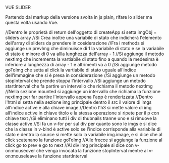 VUE SLIDER

Partendo dal markup della versione svolta in js plain, rifare lo slider ma questa volta usando Vue.


//Dentro le proprietà di return dell'oggetto di createApp si setta imgObj = sliders array
//Si Crea inoltre una variabile di stato che indicherà l'elemento dell'array di sliders da prendere in cosiderazione
//Fra i methods si aggiunge un prevImg che diminuisce di 1 la variabile di stato e se la variabile di stato è minore di 0 va allla lunghezza dell'array - 1 
//Si aggiunge il metodo nextImg che incrementa la vartiabile di stato fino a quando la medesima è inferiore a lunghezza di array - 1 e altrimenti va a 0
//Si aggiunge metodo goToImg che setta al click la vartiabile di stato uguale all'indice dell'immagine che si è presa in considerazione
//Si aggiunge un metodo stopInterval che prende stoppa l'intervallo
//Si aggiunge un metodo startInterval che fa partire un intervallo che richiama il metodo nextImg
//Nella sezione mounted si aggiunge un intervallo che richiama la funzione nextImg per far partire l'intervallo appena l'app è renderizzata
//Dentro l'html si setta nella sezione img principale dentro il src il valore di imgs all'indice active e alla chiave image
//Dentro l'h3 si mette valore di img all'indice active in chiave titolo e la stessa operazione si ripete per il p con chiave text
//Si eliminano tutti i div di thubnails tranne uno e si rimuove la classe active
//Si fa un v-for per sul div per quanto sono le imgs e si dice che la classe in v-bind è active solo se l'indice corrisponde alla variabile di stato e dentro la source si mette solo la variabile img.image, e si dice che al click scatenano la funzione goToImg
//Alle frecce si aggiunge la funzione al click go to prev e go to next
//Al div img principale si dice con v-on:mouseover che venga invocata la funzione stopInterval mentre al v-on:mouseleave la funzione startInterval